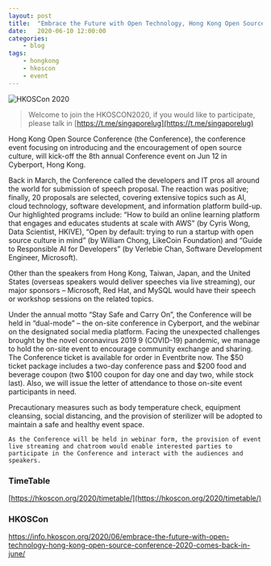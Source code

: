 ```yaml
---
layout: post
title:	"Embrace the Future with Open Technology, Hong Kong Open Source Conference 2020 Comes Back in June"
date:	2020-06-10 12:00:00
categories:
    - blog
tags:
    - hongkong
    - hkoscon
    - event
---
```


![HKOSCon 2020](https://singaporelug.org/images/posts/2020/hkoscon-2020.jpg)

> Welcome to join the HKOSCON2020, if you would like to participate, please talk in [https://t.me/singaporelug](https://t.me/singaporelug)

Hong Kong Open Source Conference (the Conference), the conference event focusing on introducing and the encouragement of open source culture, will kick-off the 8th annual Conference event on Jun 12 in Cyberport, Hong Kong.

Back in March, the Conference called the developers and IT pros all around the world for submission of speech proposal. The reaction was positive; finally, 20 proposals are selected, covering extensive topics such as AI, cloud technology, software development, and information platform build-up. Our highlighted programs include: “How to build an online learning platform that engages and educates students at scale with AWS” (by Cyris Wong, Data Scientist, HKIVE), “Open by default: trying to run a startup with open source culture in mind” (by William Chong, LikeCoin Foundation) and “Guide to Responsible AI for Developers” (by Verlebie Chan, Software Development Engineer, Microsoft).

Other than the speakers from Hong Kong, Taiwan, Japan, and the United States (overseas speakers would deliver speeches via live streaming), our major sponsors – Microsoft, Red Hat, and MySQL would have their speech or workshop sessions on the related topics.

Under the annual motto “Stay Safe and Carry On”, the Conference will be held in “dual-mode” – the on-site conference in Cyberport, and the webinar on the designated social media platform. Facing the unexpected challenges brought by the novel coronavirus 2019 9 (COVID-19) pandemic, we manage to hold the on-site event to encourage community exchange and sharing. The Conference ticket is available for order in Eventbrite now. The $50 ticket package includes a two-day conference pass and $200 food and beverage coupon (two $100 coupon for day one and day two, while stock last). Also, we will issue the letter of attendance to those on-site event participants in need.

Precautionary measures such as body temperature check, equipment cleansing, social distancing, and the provision of sterilizer will be adopted to maintain a safe and healthy event space.

~~~
As the Conference will be held in webinar form, the provision of event live streaming and chatroom would enable interested parties to participate in the Conference and interact with the audiences and speakers.
~~~

###  TimeTable
[https://hkoscon.org/2020/timetable/](https://hkoscon.org/2020/timetable/)


###  HKOSCon
https://info.hkoscon.org/2020/06/embrace-the-future-with-open-technology-hong-kong-open-source-conference-2020-comes-back-in-june/
